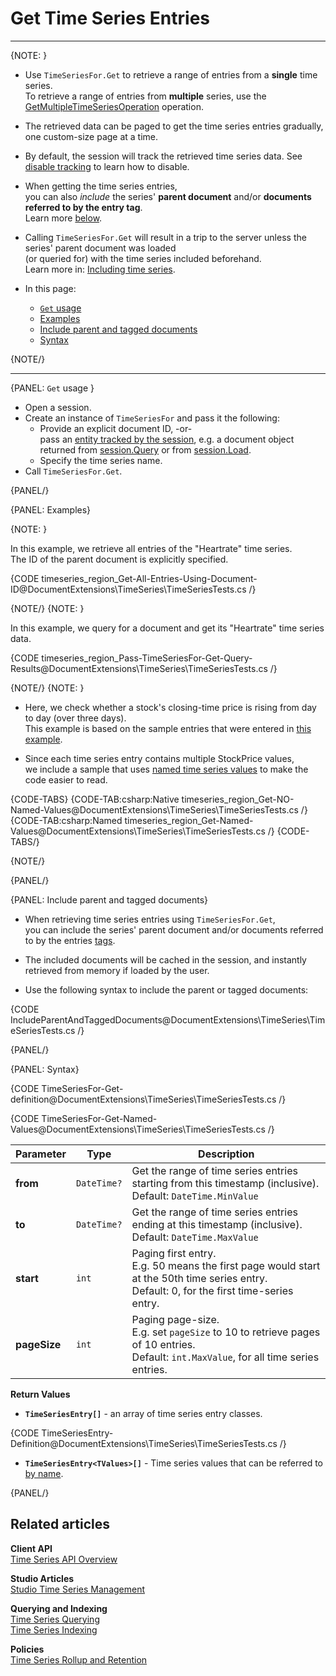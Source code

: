 ﻿# Get Time Series Entries 
---

{NOTE: }

* Use `TimeSeriesFor.Get` to retrieve a range of entries from a **single** time series.  
  To retrieve a range of entries from **multiple** series, 
  use the [GetMultipleTimeSeriesOperation](../../../../../document-extensions/timeseries/client-api/operations/get#getmultipletimeseriesoperation) operation.

* The retrieved data can be paged to get the time series entries gradually, one custom-size page at a time.

* By default, the session will track the retrieved time series data. 
  See [disable tracking](../../../../../client-api/session/configuration/how-to-disable-tracking) to learn how to disable.
  
* When getting the time series entries,  
  you can also _include_ the series' **parent document** and/or **documents referred to by the entry tag**.  
  Learn more [below](../../../../../document-extensions/timeseries/client-api/session/get/get-entries#include-parent-and-tagged-documents).

* Calling `TimeSeriesFor.Get` will result in a trip to the server unless the series' parent document was loaded  
  (or queried for) with the time series included beforehand.  
  Learn more in: [Including time series](../../../../../document-extensions/timeseries/client-api/session/include/overview).

* In this page:  
  * [`Get` usage](../../../../../document-extensions/timeseries/client-api/session/get/get-entries#get-usage)
  * [Examples](../../../../../document-extensions/timeseries/client-api/session/get/get-entries#examples)
  * [Include parent and tagged documents](../../../../../document-extensions/timeseries/client-api/session/get/get-entries#include-parent-and-tagged-documents)
  * [Syntax](../../../../../document-extensions/timeseries/client-api/session/get/get-entries#syntax)

{NOTE/}

---

{PANEL: `Get` usage }

* Open a session.  
* Create an instance of `TimeSeriesFor` and pass it the following:
    * Provide an explicit document ID, -or-  
      pass an [entity tracked by the session](../../../../../client-api/session/what-is-a-session-and-how-does-it-work#unit-of-work-pattern),
      e.g. a document object returned from [session.Query](../../../../../client-api/session/querying/how-to-query) or from [session.Load](../../../../../client-api/session/loading-entities#load).
    * Specify the time series name.
* Call `TimeSeriesFor.Get`.  

{PANEL/}

{PANEL: Examples}

{NOTE: }

In this example, we retrieve all entries of the "Heartrate" time series.  
The ID of the parent document is explicitly specified.  

{CODE timeseries_region_Get-All-Entries-Using-Document-ID@DocumentExtensions\TimeSeries\TimeSeriesTests.cs /}

{NOTE/}
{NOTE: }

In this example, we query for a document and get its "Heartrate" time series data.

{CODE timeseries_region_Pass-TimeSeriesFor-Get-Query-Results@DocumentExtensions\TimeSeries\TimeSeriesTests.cs /}

{NOTE/}
{NOTE: }

* Here, we check whether a stock's closing-time price is rising from day to day (over three days).  
  This example is based on the sample entries that were entered in [this example](../../../../../document-extensions/timeseries/client-api/session/append#append-entries-with-multiple-values).
 
* Since each time series entry contains multiple StockPrice values,  
  we include a sample that uses [named time series values](../../../../../document-extensions/timeseries/client-api/named-time-series-values) 
  to make the code easier to read.  

{CODE-TABS}
{CODE-TAB:csharp:Native timeseries_region_Get-NO-Named-Values@DocumentExtensions\TimeSeries\TimeSeriesTests.cs /}
{CODE-TAB:csharp:Named timeseries_region_Get-Named-Values@DocumentExtensions\TimeSeries\TimeSeriesTests.cs /}
{CODE-TABS/}

{NOTE/}

{PANEL/}

{PANEL: Include parent and tagged documents}

* When retrieving time series entries using `TimeSeriesFor.Get`,  
  you can include the series' parent document and/or documents referred to by the entries [tags](../../../../../document-extensions/timeseries/overview#tags).  

* The included documents will be cached in the session, and instantly retrieved from memory if loaded by the user.

* Use the following syntax to include the parent or tagged documents:

{CODE IncludeParentAndTaggedDocuments@DocumentExtensions\TimeSeries\TimeSeriesTests.cs /}

{PANEL/}

{PANEL: Syntax}

{CODE TimeSeriesFor-Get-definition@DocumentExtensions\TimeSeries\TimeSeriesTests.cs /}

{CODE TimeSeriesFor-Get-Named-Values@DocumentExtensions\TimeSeries\TimeSeriesTests.cs /}

| Parameter    | Type        | Description                                                                                                                                      |
|--------------|-------------|--------------------------------------------------------------------------------------------------------------------------------------------------|
| **from**     | `DateTime?` | Get the range of time series entries starting from this timestamp (inclusive).<br/>Default: `DateTime.MinValue`                                  |
| **to**       | `DateTime?` | Get the range of time series entries ending at this timestamp (inclusive).<br/>Default: `DateTime.MaxValue`                                      |
| **start**    | `int`       | Paging first entry.<br>E.g. 50 means the first page would start at the 50th time series entry. <br> Default: 0, for the first time-series entry. |
| **pageSize** | `int`       | Paging page-size.<br>E.g. set `pageSize` to 10 to retrieve pages of 10 entries.<br>Default: `int.MaxValue`, for all time series entries.         |

**Return Values**
 
* **`TimeSeriesEntry[]`** - an array of time series entry classes.

{CODE TimeSeriesEntry-Definition@DocumentExtensions\TimeSeries\TimeSeriesTests.cs /}

* **`TimeSeriesEntry<TValues>[]`** - Time series values that can be referred to [by name](../../../../../document-extensions/timeseries/client-api/named-time-series-values).

{PANEL/}

## Related articles

**Client API**  
[Time Series API Overview](../../../../../document-extensions/timeseries/client-api/overview)  

**Studio Articles**  
[Studio Time Series Management](../../../../../studio/database/document-extensions/time-series)  

**Querying and Indexing**  
[Time Series Querying](../../../../../document-extensions/timeseries/querying/overview-and-syntax)  
[Time Series Indexing](../../../../../document-extensions/timeseries/indexing)  

**Policies**  
[Time Series Rollup and Retention](../../../../../document-extensions/timeseries/rollup-and-retention)  
